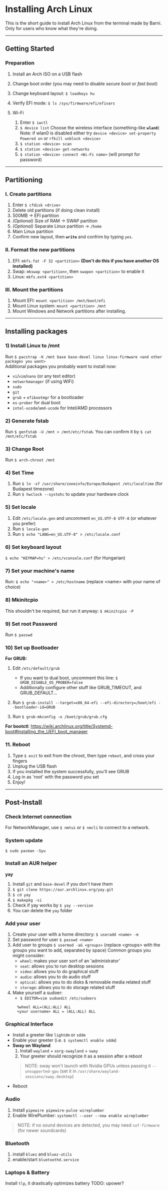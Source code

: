 
# Installing Arch Linux

This is the short guide to install Arch Linux from the terminal made by Barni.
Only for users who know what they're doing.

----

## Getting Started

### Preparation

1. Install an Arch ISO on a USB flash

3. Change boot order (you may need to disable _secure boot_ or _fast boot_)

4. Change keyboard layout: `$ loadkeys hu`

5. Verify EFI mode: `$ ls /sys/firmware/efi/efivars`
   
7. Wi-Fi
     1. Enter `$ iwctl`
     2. `$ device list` Choose the wireless interface (something-like **`wlan0`**)
        Note: if wlan0 is disabled either try `device <device> set-property Powered on` or `rfkill unblock <device>`
     4. `$ station <device> scan`
     5. `$ station <device> get-networks`
     6. `$ station <device> connect <Wi-Fi name>` (will prompt for password)

----

## Partitioning

### I. Create partitions
1. Enter `$ cfdisk <drive>` 
2. Delete old partitions (if doing clean install)
3. 500MB -> EFI partition
4. _(Optional)_ Size of RAM -> SWAP partition
5. _(Optional)_ Separate Linux partition -> `/home`
7. Main Linux partition
8. Confirm new layout, then __`write`__ and confrim by typing `yes`.

### II. Format the new partitions
1. EFI: `mkfs.fat -F 32 <partition>` **(Don't do this if you have another OS installed)**
2. Swap: `mkswap <partition>`, then `swapon <partition>` to enable it
3. Linux: `mkfs.ext4 <partition>` 

### III. Mount the partitions
1. Mount EFI: `mount <partition> /mnt/boot/efi`
2. Mount Linux system: `mount <partition> /mnt`
3. Mount Windows and Network partitions after installing.

----

## Installing packages
### 1) Install Linux to /mnt
Run `$ pacstrap -K /mnt base base-devel linux linux-firmware <and other packages you want>`
<br>
Additional packages you probably want to install now:
- `vi`/`vim`/`nano` (or any text editor)
- `networkmanager` (if using WiFi)
- `sudo`
- `git`
- `grub` + `efibootmgr` for a bootloader
- `os-prober` for dual boot
- `intel-ucode`/`amd-ucode` for Intel/AMD processors


### 2) Generate fstab
Run `$ genfstab -U /mnt > /mnt/etc/fstab`. You can confirm it by `$ cat /mnt/etc/fstab`

### 3) Change Root
Run `$ arch-chroot /mnt` 

### 4) Set Time
1. Run `$ ln -sf /usr/share/zoneinfo/Europe/Budapest /etc/localtime` (for Budapest timezone)
2. Run `$ hwclock --systohc` to update your hardware clock

### 5) Set locale
1. Edit `/etc/locale.gen` and uncomment `en_US.UTF-8 UTF-8` (or whatever you prefer)
2. Run `$ locale-gen`
3. Run `$ echo "LANG=en_US.UTF-8" > /etc/locale.conf`

### 6) Set keyboard layout
`$ echo "KEYMAP=hu" > /etc/vconsole.conf` (for Hungarian)

### 7) Set your machine's name
Run: `$ echo "<name>" > /etc/hostname` (replace \<name> with your name of choice)

### 8) Mkinitcpio
This shouldn't be required, but run it anyway: `$ mkinitcpio -P`

### 9) Set root Password
Run `$ passwd`

### 10) Set up Bootloader
**For GRUB:**
1. Edit `/etc/default/grub` 
	- If you want to dual boot, uncomment this line: `$ GRUB_DISABLE_OS_PROBER=false`
	- Additionally configure other stuff like GRUB_TIMEOUT, and GRUB_DEFAULT...

2. Run `$ grub-install --target=x86_64-efi --efi-directory=/boot/efi --bootloader-id=GRUB`

3. Run `$ grub-mkconfig -o /boot/grub/grub.cfg`

**For bootctl**:
https://wiki.archlinux.org/title/Systemd-boot#Installing_the_UEFI_boot_manager

### 11. Reboot
1. Type `$ exit` to exit from the chroot, then type `reboot`, and cross your fingers
2. Unplug the USB flash
3. If you installed the system successfully, you'll see GRUB
4. Log in as 'root' with the password you set
5. Enjoy!

----

## Post-Install

### Check Internet connection
For NetworkManager, use `$ nmtui` or `$ nmcli` to connect to a network.

### System update
`$ sudo pacman -Syu`

### Install an AUR helper
**yay**
1. Install `git` and `base-devel` if you don't have them
2. `$ git clone https://aur.archlinux.org/yay.git`
3. `$ cd yay`
4. `$ makepkg -si`
5. Check if yay works by `$ yay --version`
6. You can delete the `yay` folder 

### Add your user
1. Create your user with a home directory:
   `$ useradd <name> -m`
2. Set password for user
   `$ passwd <name>`
3. Add user to groups
   `$ usermod -aG <groups>` (replace \<groups> with the groups you want to add, separated by space)
   Common groups you might consider:
      - `wheel`: makes your user sort of an 'administrator'
      - `seat`: allows you to run desktop sessions
      - `video`: allows you to do graphical stuff
      - `audio`: allows you to do audio stuff
      - `optical`: allows you to do disks & removable media related stuff
      - `storage`: allows you to do storage related stuff
4. Make yourself a sudoer:
   - `$ EDITOR=vim sudoedit /etc/sudoers`
   ```
     %wheel ALL=(ALL:ALL) ALL
     <your username> ALL = (ALL:ALL) ALL
   ```

### Graphical Interface
- Install a greeter like `lightdm` or `sddm`
- Enable your greeter (i.e. `$ systemctl enable sddm`)
- **Sway on Wayland**
   1. Install `wayland` + `xorg-xwayland` + `sway`
   2. Your greeter should recognize it as a session after a reboot
   > NOTE: sway won't launch with Nvidia GPUs unless passing it `--unsupported-gpu` (set it in `/usr/share/wayland-sessions/sway.desktop`)
- Reboot

### Audio
1. Install `pipewire pipewire-pulse wireplumber`
2. Enable WirePlumber: `systemctl --user --now enable wireplumber`
> NOTE: if no sound devices are detected, you may need `sof-firmware` (for newer soundcards)

### Bluetooth
1. install `bluez` and `bluez-utils`
2. enable/start `bluetoothd.service`

### Laptops & Battery
Install `tlp`, it drastically optimizes battery
TODO: upower?
